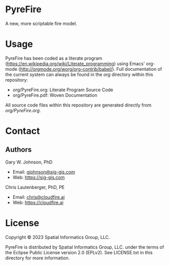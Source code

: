 # PyreFire

A new, more scriptable fire model.

# Usage

PyreFire has been coded as a literate program
(https://en.wikipedia.org/wiki/Literate_programming) using Emacs'
org-mode (http://orgmode.org/worg/org-contrib/babel/). Full
documentation of the current system can always be found in the *org*
directory within this repository:

- org/PyreFire.org: Literate Program Source Code
- org/PyreFire.pdf: Woven Documentation

All source code files within this repository are generated directly
from *org/PyreFire.org*.

# Contact
## Authors

Gary W. Johnson, PhD
- Email: gjohnson@sig-gis.com
- Web: https://sig-gis.com

Chris Lautenberger, PhD, PE
- Email: chris@cloudfire.ai
- Web: https://cloudfire.ai

# License

Copyright © 2023 Spatial Informatics Group, LLC.

PyreFire is distributed by Spatial Informatics Group, LLC. under the
terms of the Eclipse Public License version 2.0 (EPLv2). See
LICENSE.txt in this directory for more information.
